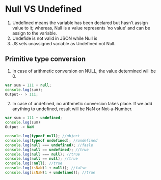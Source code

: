 # Null VS Undefined

1. Undefined means the variable has been declared but hasn't assign value to it; whereas, Null is a value represents 'no value' and can be assign to the variable.
2. Undefide is not valid in JSON while Null is
3. JS sets unassigned variable as Undefined not Null.

## Primitive type conversion

1. In case of arithmetic conversion on NULL, the value determined will be 0.

```javascript
var sum = 111 + null;
console.log(sum);
Output-- > 111;
```

2. In case of undefined, no arithmetic conversion takes place. If we add anything to undefined, result will be NaN or Not-a-Number.

```javascript
var sum = 111 + undefined;
console.log(sum)
Output -> NaN
```

```javascript
console.log(typeof null); //object
console.log(typeof undefined); //undefined
console.log(null === undefined); //fasle
console.log(null == undefined); //true
console.log(null === null); //true
console.log(null == null); //true
console.log(!null); //true
console.log(isNaN(1 + null)); //false
console.log(isNaN(1 + undefined)); //true
```
